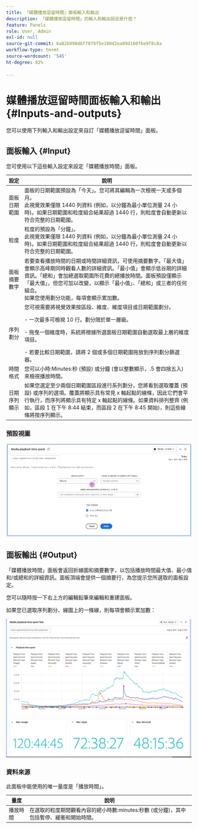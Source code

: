 ```yaml
---
title: 「媒體播放逗留時間」面板輸入和輸出
description: 「媒體播放逗留時間」的輸入和輸出設定是什麼？
feature: Panels
role: User, Admin
exl-id: null
source-git-commit: 6a82b998d6ff079f5e100d2ea09d160f6e9f8c8a
workflow-type: tm+mt
source-wordcount: '545'
ht-degree: 92%

---
```



# 媒體播放逗留時間面板輸入和輸出 {#Inputs-and-outputs}

您可以使用下列輸入和輸出設定來自訂「媒體播放逗留時間」面板。

## 面板輸入 {#Input}

您可使用以下這些輸入設定來設定「媒體播放時間」面板。

| 設定 | 說明 |
|---|---|
| 面板日期範圍 | 面板的日期範圍預設為「今天」。您可將其編輯為一次檢視一天或多個月。<br>此視覺效果僅限 1440 列資料 (例如，以分鐘為最小單位測量 24 小時)。如果日期範圍和粒度組合結果超過 1440 行，則粒度會自動更新以符合完整的日期範圍。 |
| 粒度 | 粒度的預設為「分鐘」。<br>此視覺效果僅限 1440 列資料 (例如，以分鐘為最小單位測量 24 小時)。如果日期範圍和粒度組合結果超過 1440 行，則粒度會自動更新以符合完整的日期範圍。 |
| 面板摘要數字 | 若要查看播放時間的日期或時間詳細資訊，可使用摘要數字。「最大值」會顯示高峰期同時觀看人數的詳細資訊。「最小值」會顯示低谷期的詳細資訊。「總和」會加總選取範圍所花費的總播放時間。面板預設僅顯示「最大值」，但您可加以改變，以顯示「最小值」、「總和」或三者的任何組合。<br>如果您使用劃分功能，每項會顯示累加數。 |
| 序列劃分 | 您可視需要將視覺效果按區段、維度、維度項目或日期範圍劃分。<p>- 一次最多可檢視 10 行。劃分限於單一層級。</p><p>- 拖曳一個維度時，系統將根據所選面板日期範圍自動選取最上層的維度項目。</p>- 若要比較日期範圍，請將 2 個或多個日期範圍拖放到序列劃分篩選器。 |
| 時間格式 | 您可以小時:Minutes:秒 (預設) 或分鐘 (會以整數顯示，.5 會四捨五入) 來檢視播放時間。 |
| 日期序列顯示 | 如果您選定至少兩個日期範圍區段進行系列劃分，您將看到選取覆蓋 (預設) 或序列的選項。覆蓋將顯示具有常見 x 軸起點的線條，因此它們會平行執行，而序列將顯示具有特定 x 軸起點的線條。如果資料排列整齊 (例如，區段 1 在下午 8:44 結束，而區段 2 在下午 8:45 開始)，則這些線條將按序列顯示。 |

### 預設視圖

![預設檢視](../assets/mpts_default_view.png)

## 面板輸出 {#Output}

「媒體播放時間」面板會返回折線圖和摘要數字，以包括播放時間最大值、最小值和/或總和的詳細資訊。面板頂端會提供一個摘要行，為您提示您所選取的面板設定。

您可以隨時按一下右上方的編輯鉛筆來編輯和重建面板。

如果您已選取序列劃分、線圖上的一條線，則每項會顯示累加數：

![「媒體播放時間」輸出](../assets/mpts_outputs1.png)

### 資料來源

此面板中能使用的唯一量度是「播放時間」。

| 量度 | 說明 |
|---|---|
| 播放時間 | 在選取的粒度期間觀看內容的總小時數:minutes:秒數 (或分鐘)，其中包括暫停、緩衝和開始時間。 |
